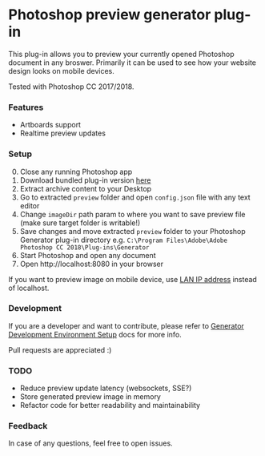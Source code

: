 # Photoshop preview generator plug-in

This plug-in allows you to preview your currently opened Photoshop document in any broswer. Primarily it can be used to see how your website design looks on mobile devices.

Tested with Photoshop CC 2017/2018.

### Features
* Artboards support
* Realtime preview updates

### Setup
0. Close any running Photoshop app
1. Download bundled plug-in version [here](https://drive.google.com/open?id=1LopQ9yY3H8aHWvFJSA8-yZFhnzOvhFNG)
2. Extract archive content to your Desktop
3. Go to extracted `preview` folder and open `config.json` file with any text editor
4. Change `imageDir` path param to where you want to save preview file (make sure target folder is writable!)
5. Save changes and move extracted `preview` folder to your Photoshop Generator plug-in directory e.g. `C:\Program Files\Adobe\Adobe Photoshop CC 2018\Plug-ins\Generator`
6. Start Photoshop and open any document
7. Open http://localhost:8080 in your browser

If you want to preview image on mobile device, use [LAN IP address](https://www.google.lv/search?q=how+to+find+out+local+ip+address) instead of localhost.

### Development
If you are a developer and want to contribute, please refer to [Generator Development Environment Setup](https://github.com/adobe-photoshop/generator-core/wiki/Generator-Development-Environment-Setup) docs for more info.

Pull requests are appreciated :)

### TODO
* Reduce preview update latency (websockets, SSE?)
* Store generated preview image in memory
* Refactor code for better readability and maintainability

### Feedback
In case of any questions, feel free to open issues.
